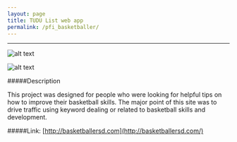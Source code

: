 ```yaml
---
layout: page
title: TUDU List web app
permalink: /pfi_basketballer/
---
```



---

![alt text](https://lh5.googleusercontent.com/-IUpmJZ0YQNc/VMlE1a-slgI/AAAAAAAAAKE/nd1--STygV4/w934-h379-no/basketballersd.png "Basketballersd home")

![alt text](https://lh6.googleusercontent.com/-ZJu858AfvoY/VMlGjs4MBxI/AAAAAAAAAKQ/IGfKjt6PSgI/w934-h379-no/basketballersd2.png "Basketballer Videos")


#####Description

This project was designed for people who were looking for helpful tips on how to improve their basketball skills. The major point of this site was to drive traffic using keyword dealing or related to basketball skills and development.

#####Link: [http://basketballersd.com](http://basketballersd.com/)
